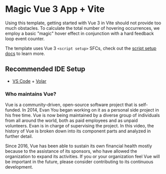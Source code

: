# Magic Vue 3 App + Vite

Using this template, getting started with Vue 3 in Vite should not provide too much obstacles. To calculate the total number of hovering occurrences, we employ a basic "magic" hover effect in conjunction with a hard feedback loop event counter. 

The template uses Vue 3 `<script setup>` SFCs,
check out the [script setup docs](https://v3.vuejs.org/api/sfc-script-setup.html#sfc-script-setup) to learn more.

## Recommended IDE Setup

- [VS Code](https://code.visualstudio.com/) + [Volar](https://marketplace.visualstudio.com/items?itemName=Vue.volar)

### Who maintains Vue?

Vue is a community-driven, open-source software project that is self-funded. In 2014, Evan You began working on it as a personal side project in his free time. Vue is now being maintained by a diverse group of individuals from all around the world, both as paid employees and as unpaid volunteers. Evan is in charge of supervising the project. In this video, the history of Vue is broken down into its component parts and analyzed in further detail.

Since 2016, Vue has been able to sustain its own financial health mostly because to the assistance of its sponsors, who have allowed the organization to expand its activities. If you or your organization feel Vue will be important in the future, please consider contributing to its continuous development.


